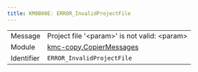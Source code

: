 ```yaml
---
title: KM0B00E: ERROR_InvalidProjectFile
---
```


|            |           |
|------------|---------- |
| Message    | Project file '&lt;param&gt;' is not valid: &lt;param&gt; |
| Module     | [kmc-copy.CopierMessages](kmc-copy.copiermessages) |
| Identifier | `ERROR_InvalidProjectFile` |


